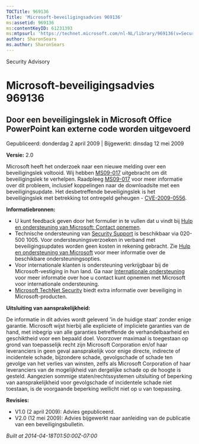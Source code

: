 ```yaml
---
TOCTitle: 969136
Title: 'Microsoft-beveiligingsadvies 969136'
ms:assetid: 969136
ms:contentKeyID: 61231393
ms:mtpsurl: 'https://technet.microsoft.com/nl-NL/library/969136(v=Security.10)'
author: SharonSears
ms.author: SharonSears
---
```


Security Advisory

Microsoft-beveiligingsadvies 969136
===================================

Door een beveiligingslek in Microsoft Office PowerPoint kan externe code worden uitgevoerd
------------------------------------------------------------------------------------------

Gepubliceerd: donderdag 2 april 2009 | Bijgewerkt: dinsdag 12 mei 2009

**Versie:** 2.0

Microsoft heeft het onderzoek naar een nieuwe melding over een beveiligingslek voltooid. Wij hebben [MS09-017](http://technet.microsoft.com/security/bulletin/ms09-017) uitgebracht om dit beveiligingslek te verhelpen. Raadpleeg [MS09-017](http://technet.microsoft.com/security/bulletin/ms09-017) voor meer informatie over dit probleem, inclusief koppelingen naar de downloadsite met een beveiligingsupdate. Het desbetreffende beveiligingslek is het beveiligingslek met betrekking tot ontregeld geheugen - [CVE-2009-0556](http://www.cve.mitre.org/cgi-bin/cvename.cgi?name=cve-2009-0556).

**Informatiebronnen:**

-   U kunt feedback geven door het formulier in te vullen dat u vindt bij [Hulp en ondersteuning van Microsoft: Contact opnemen](https://support.microsoft.com/common/survey.aspx?scid=sw;en;1257&amp;showpage=1&amp;ws=technet&amp;sd=tech).
-   Technische ondersteuning van [Security Support](http://support.microsoft.com/?ln=nl) is beschikbaar via 020-500 1005. Voor ondersteuningsverzoeken in verband met beveiligingsupdates worden geen kosten in rekening gebracht. Zie [Hulp en ondersteuning van Microsoft](http://support.microsoft.com/) voor meer informatie over de beschikbare ondersteuningsopties.
-   Voor internationale klanten is ondersteuning verkrijgbaar bij de Microsoft-vestiging in hun land. Ga naar [Internationale ondersteuning](http://go.microsoft.com/fwlink/?linkid=21155) voor meer informatie over hoe u contact kunt opnemen met Microsoft voor internationale ondersteuning.
-   [Microsoft TechNet Security](http://go.microsoft.com/fwlink/?linkid=21132) biedt extra informatie over beveiliging in Microsoft-producten.

**Uitsluiting van aansprakelijkheid:**

De informatie in dit advies wordt geleverd 'in de huidige staat' zonder enige garantie. Microsoft wijst hierbij alle expliciete of impliciete garanties van de hand, met inbegrip van alle garanties betreffende de verhandelbaarheid en geschiktheid voor een bepaald doel. Voorzover maximaal is toegestaan op grond van toepasselijk recht zijn Microsoft Corporation en/of haar leveranciers in geen geval aansprakelijk voor enige directe, indirecte of incidentele schade, bijzondere schade, gevolgschade of schade ten gevolge van het verlies van winsten, zelfs als Microsoft Corporation of haar leveranciers van de mogelijkheid van dergelijke schade op de hoogte is gesteld. Aangezien sommige staten/rechtssystemen uitsluiting of beperking van aansprakelijkheid voor gevolgschade of incidentele schade niet toestaan, is de voorgaande beperking wellicht niet op u van toepassing.

**Revisies:**

-   V1.0 (2 april 2009): Advies gepubliceerd.
-   V2.0 (12 mei 2009): Advies bijgewerkt naar aanleiding van de publicatie van een beveiligingsbulletin.

*Built at 2014-04-18T01:50:00Z-07:00*
